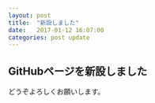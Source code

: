 ```yaml
---
layout: post
title:  "新設しました"
date:   2017-01-12 16:07:00
categories: post update
---
```


## GitHubページを新設しました
どうぞよろしくお願いします。
